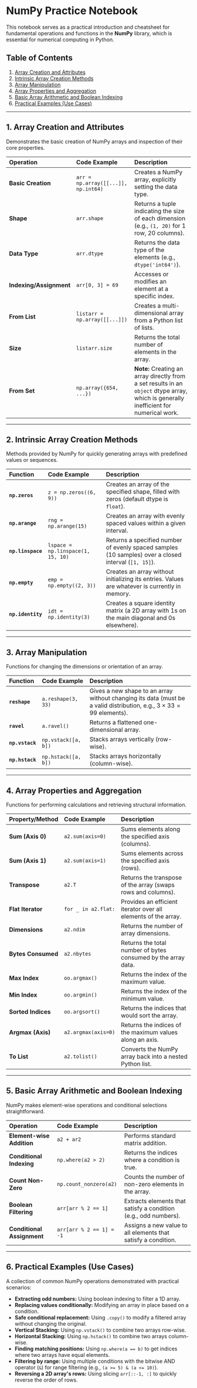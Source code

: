 # NumPy Practice Notebook

This notebook serves as a practical introduction and cheatsheet for fundamental operations and functions in the **NumPy** library, which is essential for numerical computing in Python.

## Table of Contents

1.  [Array Creation and Attributes](#array-creation-and-attributes)
2.  [Intrinsic Array Creation Methods](#intrinsic-array-creation-methods)
3.  [Array Manipulation](#array-manipulation)
4.  [Array Properties and Aggregation](#array-properties-and-aggregation)
5.  [Basic Array Arithmetic and Boolean Indexing](#basic-array-arithmetic-and-boolean-indexing)
6.  [Practical Examples (Use Cases)](#practical-examples-use-cases)

---

## 1. Array Creation and Attributes

Demonstrates the basic creation of NumPy arrays and inspection of their core properties.

| Operation | Code Example | Description |
| :--- | :--- | :--- |
| **Basic Creation** | `arr = np.array([[...]], np.int64)` | Creates a NumPy array, explicitly setting the data type. |
| **Shape** | `arr.shape` | Returns a tuple indicating the size of each dimension (e.g., `(1, 20)` for 1 row, 20 columns). |
| **Data Type** | `arr.dtype` | Returns the data type of the elements (e.g., `dtype('int64')`). |
| **Indexing/Assignment** | `arr[0, 3] = 69` | Accesses or modifies an element at a specific index. |
| **From List** | `listarr = np.array([[...]])` | Creates a multi-dimensional array from a Python list of lists. |
| **Size** | `listarr.size` | Returns the total number of elements in the array. |
| **From Set** | `np.array({654, ...})` | **Note:** Creating an array directly from a set results in an `object` dtype array, which is generally inefficient for numerical work. |

---

## 2. Intrinsic Array Creation Methods

Methods provided by NumPy for quickly generating arrays with predefined values or sequences.

| Function | Code Example | Description |
| :--- | :--- | :--- |
| **`np.zeros`** | `z = np.zeros((6, 9))` | Creates an array of the specified shape, filled with zeros (default dtype is `float`). |
| **`np.arange`** | `rng = np.arange(15)` | Creates an array with evenly spaced values within a given interval. |
| **`np.linspace`** | `lspace = np.linspace(1, 15, 10)` | Returns a specified number of evenly spaced samples (10 samples) over a closed interval (`[1, 15]`). |
| **`np.empty`** | `emp = np.empty((2, 3))` | Creates an array without initializing its entries. Values are whatever is currently in memory. |
| **`np.identity`**| `idt = np.identity(3)` | Creates a square identity matrix (a 2D array with 1s on the main diagonal and 0s elsewhere). |

---

## 3. Array Manipulation

Functions for changing the dimensions or orientation of an array.

| Function | Code Example | Description |
| :--- | :--- | :--- |
| **`reshape`** | `a.reshape(3, 33)` | Gives a new shape to an array without changing its data (must be a valid distribution, e.g., $3 \times 33 = 99$ elements). |
| **`ravel`** | `a.ravel()` | Returns a flattened one-dimensional array. |
| **`np.vstack`** | `np.vstack([a, b])` | Stacks arrays vertically (row-wise). |
| **`np.hstack`** | `np.hstack([a, b])` | Stacks arrays horizontally (column-wise). |

---

## 4. Array Properties and Aggregation

Functions for performing calculations and retrieving structural information.

| Property/Method | Code Example | Description |
| :--- | :--- | :--- |
| **Sum (Axis 0)** | `a2.sum(axis=0)` | Sums elements along the specified axis (columns). |
| **Sum (Axis 1)** | `a2.sum(axis=1)` | Sums elements across the specified axis (rows). |
| **Transpose** | `a2.T` | Returns the transpose of the array (swaps rows and columns). |
| **Flat Iterator** | `for _ in a2.flat:` | Provides an efficient iterator over all elements of the array. |
| **Dimensions** | `a2.ndim` | Returns the number of array dimensions. |
| **Bytes Consumed** | `a2.nbytes` | Returns the total number of bytes consumed by the array data. |
| **Max Index** | `oo.argmax()` | Returns the index of the maximum value. |
| **Min Index** | `oo.argmin()` | Returns the index of the minimum value. |
| **Sorted Indices** | `oo.argsort()` | Returns the indices that would sort the array. |
| **Argmax (Axis)** | `a2.argmax(axis=0)` | Returns the indices of the maximum values along an axis. |
| **To List** | `a2.tolist()` | Converts the NumPy array back into a nested Python list. |

---

## 5. Basic Array Arithmetic and Boolean Indexing

NumPy makes element-wise operations and conditional selections straightforward.

| Operation | Code Example | Description |
| :--- | :--- | :--- |
| **Element-wise Addition** | `a2 + ar2` | Performs standard matrix addition. |
| **Conditional Indexing** | `np.where(a2 > 2)` | Returns the indices where a condition is true. |
| **Count Non-Zero** | `np.count_nonzero(a2)` | Counts the number of non-zero elements in the array. |
| **Boolean Filtering** | `arr[arr % 2 == 1]` | Extracts elements that satisfy a condition (e.g., odd numbers). |
| **Conditional Assignment**| `arr[arr % 2 == 1] = -1` | Assigns a new value to all elements that satisfy a condition. |

---

## 6. Practical Examples (Use Cases)

A collection of common NumPy operations demonstrated with practical scenarios:

* **Extracting odd numbers:** Using boolean indexing to filter a 1D array.
* **Replacing values conditionally:** Modifying an array in place based on a condition.
* **Safe conditional replacement:** Using `.copy()` to modify a filtered array without changing the original.
* **Vertical Stacking:** Using `np.vstack()` to combine two arrays row-wise.
* **Horizontal Stacking:** Using `np.hstack()` to combine two arrays column-wise.
* **Finding matching positions:** Using `np.where(a == b)` to get indices where two arrays have equal elements.
* **Filtering by range:** Using multiple conditions with the bitwise AND operator (`&`) for range filtering (e.g., `(a >= 5) & (a <= 10)`).
* **Reversing a 2D array's rows:** Using slicing `arr[::-1, :]` to quickly reverse the order of rows.
